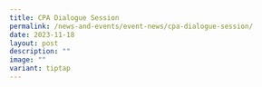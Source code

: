 ```yaml
---
title: CPA Dialogue Session
permalink: /news-and-events/event-news/cpa-dialogue-session/
date: 2023-11-18
layout: post
description: ""
image: ""
variant: tiptap
---
```

